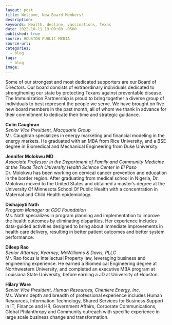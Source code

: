 ```yaml
---
layout: post
title: Welcome, New Board Members!
description:
keywords: Health, decline, vaccinations, Texas
date: 2022-10-11 19:00:00 -0500
published: true
source: HOUSTON PUBLIC MEDIA
source-url:
categories:
  - blog
tags:
  - blog
image:
---
```

Some of our strongest and most dedicated supporters are our Board of Directors. Our board consists of extraordinary individuals dedicated to strengthening our state by protecting Texans against preventable disease. The Immunization Partnership is proud to bring together a diverse group of individuals to best represent the people we serve. We have brought on five new board members in the past month, all of whom we thank in advance for their commitment to dedicate their time and strategic guidance.

**Colin Caughran**<br>*Senior Vice President, Macquarie Group*<br>Mr. Caughran specializes in energy marketing and financial modeling in the energy markets. He graduated with an MBA from Rice University, and a BSE degree in Biomedical and Mechanical Engineering from Duke University.

**Jennifer Molokwu MD**<br>*Associate Professor in the Department of Family and Community Medicine at the Texas Tech University Health Science Center in El Paso*<br>Dr. Molokwu has been working on cervical cancer prevention and education in the border region. After graduating from medical school in Nigeria, Dr. Molokwu moved to the United States and obtained a master’s degree at the University Of Minnesota School Of Public Health with a concentration in Maternal and Child Health epidemiology.&nbsp;&nbsp;

**Dishajoyti Nath**<br>*Program Manager at CDC Foundation*<br>Ms. Nath specializes in program planning and implementation to improve the health outcomes by eliminating disparities. Her experience includes data-guided activities designed to bring about immediate improvements in health care delivery, resulting in better patient outcomes and better system performance.

**Dileep Rao**<br>*Senior Attorney, Kearney, McWilliams & Davis, PLLC*<br>Mr. Rao focus is Intellectual Property law, leveraging business and engineering experience. He earned a Biomedical Engineering degree at Northwestern University, and completed an executive MBA program at Louisiana State University, before earning a JD at University of Houston.

**Hilary Ware**<br>*Senior Vice President, Human Resources, Cheniere Energy, Inc.*<br>Ms. Ware’s depth and breadth of professional experience includes Human Resources, Information Technology, Shared Services for Business Support in IT, Finance and HR, Government Affairs, Corporate Communications, Global Philanthropy and Community outreach with specific experience in large scale business change and transformation.

&nbsp;

&nbsp;

&nbsp;